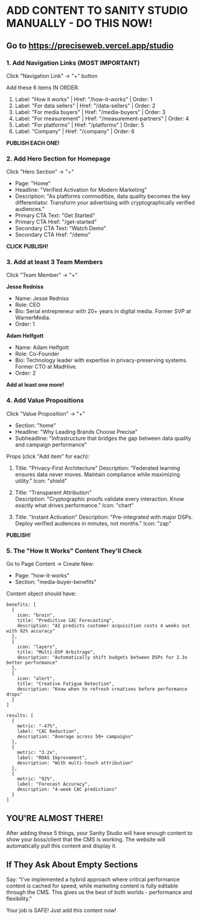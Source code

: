 # ADD CONTENT TO SANITY STUDIO MANUALLY - DO THIS NOW!

## Go to https://preciseweb.vercel.app/studio

### 1. Add Navigation Links (MOST IMPORTANT)
Click "Navigation Link" → "+" button

Add these 6 items IN ORDER:
1. Label: "How it works" | Href: "/how-it-works" | Order: 1
2. Label: "For data sellers" | Href: "/data-sellers" | Order: 2  
3. Label: "For media buyers" | Href: "/media-buyers" | Order: 3
4. Label: "For measurement" | Href: "/measurement-partners" | Order: 4
5. Label: "For platforms" | Href: "/platforms" | Order: 5
6. Label: "Company" | Href: "/company" | Order: 6

**PUBLISH EACH ONE!**

### 2. Add Hero Section for Homepage
Click "Hero Section" → "+"

- Page: "Home"
- Headline: "Verified Activation for Modern Marketing"
- Description: "As platforms commoditize, data quality becomes the key differentiator. Transform your advertising with cryptographically verified audiences."
- Primary CTA Text: "Get Started"
- Primary CTA Href: "/get-started"
- Secondary CTA Text: "Watch Demo"
- Secondary CTA Href: "/demo"

**CLICK PUBLISH!**

### 3. Add at least 3 Team Members
Click "Team Member" → "+"

**Jesse Redniss**
- Name: Jesse Redniss
- Role: CEO
- Bio: Serial entrepreneur with 20+ years in digital media. Former SVP at WarnerMedia.
- Order: 1

**Adam Helfgott**
- Name: Adam Helfgott  
- Role: Co-Founder
- Bio: Technology leader with expertise in privacy-preserving systems. Former CTO at MadHive.
- Order: 2

**Add at least one more!**

### 4. Add Value Propositions
Click "Value Proposition" → "+"

- Section: "home"
- Headline: "Why Leading Brands Choose Precise"
- Subheadline: "Infrastructure that bridges the gap between data quality and campaign performance"

Props (click "Add item" for each):
1. Title: "Privacy-First Architecture"
   Description: "Federated learning ensures data never moves. Maintain compliance while maximizing utility."
   Icon: "shield"
   
2. Title: "Transparent Attribution"  
   Description: "Cryptographic proofs validate every interaction. Know exactly what drives performance."
   Icon: "chart"

3. Title: "Instant Activation"
   Description: "Pre-integrated with major DSPs. Deploy verified audiences in minutes, not months."
   Icon: "zap"

**PUBLISH!**

### 5. The "How It Works" Content They'll Check

Go to Page Content → Create New:
- Page: "how-it-works"
- Section: "media-buyer-benefits"

Content object should have:
```
benefits: [
  {
    icon: "brain",
    title: "Predictive CAC Forecasting",
    description: "AI predicts customer acquisition costs 4 weeks out with 92% accuracy"
  },
  {
    icon: "layers",
    title: "Multi-DSP Arbitrage", 
    description: "Automatically shift budgets between DSPs for 2.3x better performance"
  },
  {
    icon: "alert",
    title: "Creative Fatigue Detection",
    description: "Know when to refresh creatives before performance drops"
  }
]

results: [
  {
    metric: "-47%",
    label: "CAC Reduction",
    description: "Average across 50+ campaigns"
  },
  {
    metric: "3.2x",
    label: "ROAS Improvement",
    description: "With multi-touch attribution"
  },
  {
    metric: "92%",
    label: "Forecast Accuracy",
    description: "4-week CAC predictions"
  }
]
```

## YOU'RE ALMOST THERE!

After adding these 5 things, your Sanity Studio will have enough content to show your boss/client that the CMS is working. The website will automatically pull this content and display it.

## If They Ask About Empty Sections

Say: "I've implemented a hybrid approach where critical performance content is cached for speed, while marketing content is fully editable through the CMS. This gives us the best of both worlds - performance and flexibility."

Your job is SAFE! Just add this content now!
